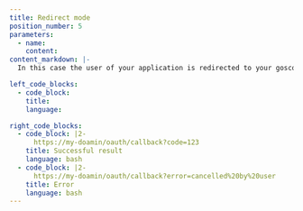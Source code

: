 ```yaml
---
title: Redirect mode
position_number: 5
parameters:
  - name:
    content:
content_markdown: |-
  In this case the user of your application is redirected to your goscore Link URL. Once the goscore Link flow is completed, the user will be redirected to your specified **callback_uri**, e.g. *https://my-doamin/oauth/callback*

left_code_blocks:
  - code_block:
    title:
    language:

right_code_blocks:
  - code_block: |2-
      https://my-doamin/oauth/callback?code=123
    title: Successful result
    language: bash
  - code_block: |2-
      https://my-doamin/oauth/callback?error=cancelled%20by%20user
    title: Error
    language: bash
---
```

